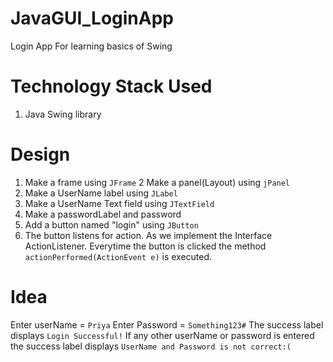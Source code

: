 # JavaGUI_LoginApp
Login App For learning basics of Swing

# Technology Stack Used
1. Java Swing library

# Design 

1. Make a frame using `JFrame`
2  Make a panel(Layout) using `jPanel`
3. Make a UserName label using `JLabel`
4. Make a UserName Text field using `JTextField`
5. Make a passwordLabel and password 
6. Add a button named "login" using `JButton`
7. The button listens for action. As we implement the Interface 
ActionListener. Everytime the button is clicked the method `actionPerformed(ActionEvent e)` is executed.


# Idea
Enter userName = `Priya`
Enter Password = `Something123#`
The success label displays `Login Successful!`
If any other userName or password is entered the success label
displays `UserName and Password is not correct:(` 
